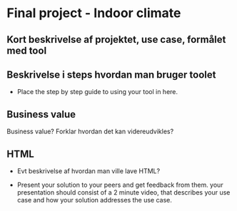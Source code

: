 
# Final project - Indoor climate 

## Kort beskrivelse af projektet, use case, formålet med tool 

## Beskrivelse i steps hvordan man bruger toolet
- Place the step by step guide to using your tool in here.

## Business value
Business value? Forklar hvordan det kan videreudvikles?

## HTML
- Evt beskrivelse af hvordan man ville lave HTML?



- Present your solution to your peers and get feedback from them. your presentation should consist of a 2 minute video, that describes your use case and how your solution addresses the use case.






